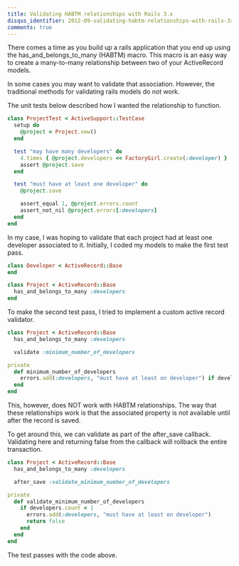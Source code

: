 ```yaml
---
title: Validating HABTM relationships with Rails 3.x
disqus_identifier: 2012-09-validating-habtm-relationships-with-rails-3x
comments: true
---
```


There comes a time as you build up a rails application that you end up using the has_and_belongs_to_many (HABTM) macro. This macro is an easy way to create a many-to-many relationship between two of your ActiveRecord models.

In some cases you may want to validate that association. However, the traditional methods for validating rails models do not work.

The unit tests below described how I wanted the relationship to function.

``` ruby
class ProjectTest < ActiveSupport::TestCase
  setup do
    @project = Project.new()
  end

  test "may have many developers" do
    4.times { @project.developers << FactoryGirl.create(:developer) }
    assert @project.save
  end

  test "must have at least one developer" do
    @project.save

    assert_equal 1, @project.errors.count
    assert_not_nil @project.errors[:developers]
  end
end
```

In my case, I was hoping to validate that each project had at least one developer associated to it. Initially, I coded my models to make the first test pass.

``` ruby
class Developer < ActiveRecord::Base
end

class Project < ActiveRecord::Base
  has_and_belongs_to_many :developers
end
```

To make the second test pass, I tried to implement a custom active record validator.

``` ruby
class Project < ActiveRecord::Base
  has_and_belongs_to_many :developers

  validate :minimum_number_of_developers

private
  def minimum_number_of_developers
    errors.add(:developers, "must have at least on developer") if developers.count < 1
  end
end
```

This, however, does NOT work with HABTM relationships. The way that these relationships work is that the associated property is not available until after the record is saved.

To get around this, we can validate as part of the after_save callback. Validating here and returning false from the callback will rollback the entire transaction.

``` ruby
class Project < ActiveRecord::Base
  has_and_belongs_to_many :developers

  after_save :validate_minimum_number_of_developers

private
  def validate_minimum_number_of_developers
    if developers.count < 1
      errors.add(:developers, "must have at least on developer")
      return false
    end
  end
end
```

The test passes with the code above.
